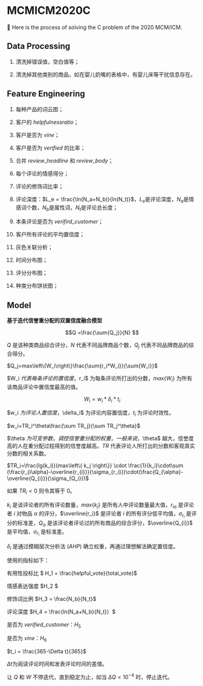 # MCMICM2020C

:ledger: ​Here is the process of solving the C problem of the 2020 MCM/ICM.

## Data Processing

1. 清洗掉错误值，空白值等；

2. 清洗掉其他类别的商品，如在婴儿奶嘴的表格中，有婴儿床等干扰信息存在。

## Feature Engineering

1. 每种产品的词云图；

2. 客户的 $helpfulness ratio$；

3. 客户是否为 $vine$；

4. 客户是否为 $verified$ 的比率；

5. 合并 $review\_headline$ 和 $review\_body$；

6. 每个评论的情感得分；

8. 评论的修饰词比率；

9. 评论深度：$L_e = \frac{\ln(N_a+N_b)}{ln(N_t)}$，$L_e$是评论深度，$N_a$是情感词个数，$N_b$是属性词，$N_t$是评论总长度；

10. 本条评论是否为 $verifird\_customer$；
11. 客户所有评论的平均置信度；
12. 灰色关联分析；
13. 时间分布图；
14. 评分分布图；
15. 种类分布饼状图；

## Model

**基于迭代信誉重分配的双置信度融合模型**



$$Q =\frac{\sum{Q_j}}{N} $$

$Q$ 是该种类商品综合评分，$N$ 代表不同品牌商品个数，$Q_j$ 代表不同品牌商品的综合得分。



$Q_j=max\left\{W_i\right\}\frac{\sum{r_i*W_i}}{\sum{W_i}}$

$W_i $代表每条评论的置信度，$r_i$ 为每条评论所打出的分数，$max\left\{W_i\right\}$ 为所有该商品评论中置信度最高的值。



$$W_i=w_i*\delta_i*t_i$$

$w_i $为评论人置信度，$\delta_i$ 为评论内容置信度，$t_i$ 为评论时效性。



$w_i=TR_i^\theta\frac{\sum TR_j}{\sum TR_j^\theta}$

$\theta $为可变参数，调控信誉重分配的权重，一般来说，$\theta$ 越大，信誉度高的人在重分配过程得到的信誉度越高。$TR$ 代表评论人所打出的分数和客观真实分数的相关系数。



$TR_i=\frac{lg(k_i)}{max\left\{ k_j \right\}} \cdot \frac{1}{k_i}\cdot\sum (\frac{r_{i\alpha}-\overline{r_{i}}}{\sigma_{r_i}})\cdot(\frac{Q_{\alpha}-\overline{Q_{i}}}{\sigma_{Q_i}})$

如果 $TR_i<0$ 则令其等于 $0$。

$k_i$ 是该评论者的所有评论数量，$max\left\{ k_j \right\}$ 是所有人中评论数量最大值，$r_{i\alpha}$ 是评论者 $i$ 对物品 $\alpha$ 的评分，$\overline{r_i}$ 是评论者 $i$ 的所有评分低平均值，$\sigma_{r_i}$ 是评分的标准差，$Q_\alpha$ 是该评论者评论过的所有商品的综合评分，$\overline{Q_{i}}$ 是平均值，$\sigma_{r_i}$ 是标准差。



$\delta_i$ 是通过模糊层次分析法 $(AHP)$ 确立权重，再通过理想解法确定置信度。

使用的指标如下：

有用性投标比 $ H_1 = \frac{helpful\_vote}{total\_vote}$

情感表达强度 $H_2 $

修饰词比例 $H_3 = \frac{N_b}{N_t}$

评论深度 $H_4 = \frac{ln(N_a+N_b}{N_t}）$

是否为 $verified\_customer$：$H_5$

是否为 $vine$：$H_6$



$t_i = \frac{365-\Delta t}{365}$

$\Delta t$为阅读评论时间和发表评论时间的差值。



让 $Q$ 和 $W$ 不停迭代，直到稳定为止，如当 $\Delta Q < 10^{-4}$ 时，停止迭代。